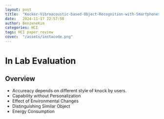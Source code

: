 ```yaml
---
layout: post
title:  "Kocker-Vibroacoustic-based-Object-Recognition-with-Smartphones"
date:   2024-11-17 22:57:50
author: BenzeneKim
categories: HCI
tags: HCI paper_review
cover:  "/assets/instacode.png"
---
```

# In Lab Evaluation
## Overview
- Accureacy depends on different style of knock by users.
- Capability without Personalization
- Effect of Environmental Changes
- Distinguishing Similar Object
- Energy Consumption
